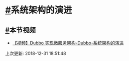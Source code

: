 # [#](https://funtl.com/zh/apache-dubbo-prepare/系统架构的演进.html#系统架构的演进)系统架构的演进

## [#](https://funtl.com/zh/apache-dubbo-prepare/系统架构的演进.html#本节视频)本节视频

- [【视频】Dubbo 实现微服务架构-Dubbo-系统架构的演进](https://www.bilibili.com/video/av34489893/)

上次更新: 2018-12-31 18:51:48